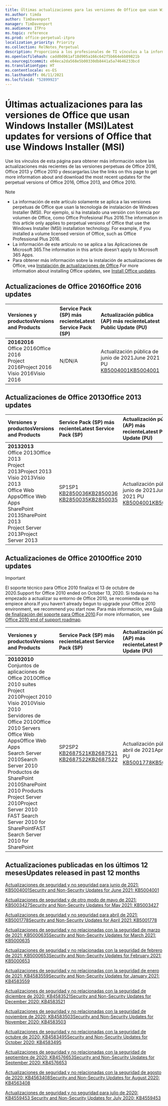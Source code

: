 ```yaml
---
title: Últimas actualizaciones para las versiones de Office que usan Windows Installer (MSI)
ms.author: timda
author: TimDavenport
manager: TimDavenport
ms.audience: ITPro
ms.topic: reference
ms.prod: office-perpetual-itpro
localization_priority: Priority
ms.collection: RelNotes_Perpetual
description: Proporciona a los profesionales de TI vínculos a la información de las últimas actualizaciones de las versiones perpetuas de Office 2016, Office 2013 y Office 2010.
ms.openlocfilehash: cadd0d061af18d905a166c642f5b664ebb09821b
ms.sourcegitcommit: e04eca2da568e5b00330db8441a5a74646233bcd
ms.translationtype: HT
ms.contentlocale: es-ES
ms.lasthandoff: 06/11/2021
ms.locfileid: "52899923"
---
```

# <a name="latest-updates-for-versions-of-office-that-use-windows-installer-msi"></a><span data-ttu-id="9b1b3-103">Últimas actualizaciones para las versiones de Office que usan Windows Installer (MSI)</span><span class="sxs-lookup"><span data-stu-id="9b1b3-103">Latest updates for versions of Office that use Windows Installer (MSI)</span></span>

<span data-ttu-id="9b1b3-104">Use los vínculos de esta página para obtener más información sobre las actualizaciones más recientes de las versiones perpetuas de Office 2016, Office 2013 y Office 2010 y descargarlas.</span><span class="sxs-lookup"><span data-stu-id="9b1b3-104">Use the links on this page to get more information about and download the most recent updates for the perpetual versions of Office 2016, Office 2013, and Office 2010.</span></span>
  
 
> [!NOTE]
> - <span data-ttu-id="9b1b3-p101">La información de este artículo solamente se aplica a las versiones perpetuas de Office que usan la tecnología de instalación de Windows Installer (MSI). Por ejemplo, si ha instalado una versión con licencia por volumen de Office, como Office Profesional Plus 2016.</span><span class="sxs-lookup"><span data-stu-id="9b1b3-p101">The information in this article only applies to perpetual versions of Office that use the Windows Installer (MSI) installation technology. For example, if you installed a volume licensed version of Office, such as Office Professional Plus 2016.</span></span>
> - <span data-ttu-id="9b1b3-107">La información de este artículo no se aplica a las Aplicaciones de Microsoft 365.</span><span class="sxs-lookup"><span data-stu-id="9b1b3-107">The information in this article doesn't apply to Microsoft 365 Apps.</span></span>
> - <span data-ttu-id="9b1b3-108">Para obtener más información sobre la instalación de actualizaciones de Office, vea [Instalación de actualizaciones de Office](https://support.office.com/article/2ab296f3-7f03-43a2-8e50-46de917611c5).</span><span class="sxs-lookup"><span data-stu-id="9b1b3-108">For more information about installing Office updates, see [Install Office updates](https://support.office.com/article/2ab296f3-7f03-43a2-8e50-46de917611c5).</span></span> 


## <a name="office-2016-updates"></a><span data-ttu-id="9b1b3-109">Actualizaciones de Office 2016</span><span class="sxs-lookup"><span data-stu-id="9b1b3-109">Office 2016 updates</span></span>

|<span data-ttu-id="9b1b3-110">**Versiones y productos**</span><span class="sxs-lookup"><span data-stu-id="9b1b3-110">**Versions and Products**</span></span>|<span data-ttu-id="9b1b3-111">**Service Pack (SP) más reciente**</span><span class="sxs-lookup"><span data-stu-id="9b1b3-111">**Latest Service Pack (SP)**</span></span>|<span data-ttu-id="9b1b3-112">**Actualización pública (AP) más reciente**</span><span class="sxs-lookup"><span data-stu-id="9b1b3-112">**Latest Public Update (PU)**</span></span>|
|:-----|:-----|:-----|
|<span data-ttu-id="9b1b3-113">**2016**</span><span class="sxs-lookup"><span data-stu-id="9b1b3-113">**2016**</span></span> <br/> <span data-ttu-id="9b1b3-114">Office 2016</span><span class="sxs-lookup"><span data-stu-id="9b1b3-114">Office 2016</span></span>  <br/> <span data-ttu-id="9b1b3-115">Project 2016</span><span class="sxs-lookup"><span data-stu-id="9b1b3-115">Project 2016</span></span>  <br/> <span data-ttu-id="9b1b3-116">Visio 2016</span><span class="sxs-lookup"><span data-stu-id="9b1b3-116">Visio 2016</span></span>  <br/> |<span data-ttu-id="9b1b3-117">N/D</span><span class="sxs-lookup"><span data-stu-id="9b1b3-117">N/A</span></span>  <br/> |<span data-ttu-id="9b1b3-118">Actualización pública de junio de 2021</span><span class="sxs-lookup"><span data-stu-id="9b1b3-118">June 2021 PU</span></span>  <br/> [<span data-ttu-id="9b1b3-119">KB5004001</span><span class="sxs-lookup"><span data-stu-id="9b1b3-119">KB5004001</span></span>](https://support.microsoft.com/help/5004001) <br/> |

## <a name="office-2013-updates"></a><span data-ttu-id="9b1b3-120">Actualizaciones de Office 2013</span><span class="sxs-lookup"><span data-stu-id="9b1b3-120">Office 2013 updates</span></span>

|<span data-ttu-id="9b1b3-121">**Versiones y productos**</span><span class="sxs-lookup"><span data-stu-id="9b1b3-121">**Versions and Products**</span></span>|<span data-ttu-id="9b1b3-122">**Service Pack (SP) más reciente**</span><span class="sxs-lookup"><span data-stu-id="9b1b3-122">**Latest Service Pack (SP)**</span></span>|<span data-ttu-id="9b1b3-123">**Actualización pública (AP) más reciente**</span><span class="sxs-lookup"><span data-stu-id="9b1b3-123">**Latest Public Update (PU)**</span></span>|
|:-----|:-----|:-----|
|<span data-ttu-id="9b1b3-124">**2013**</span><span class="sxs-lookup"><span data-stu-id="9b1b3-124">**2013**</span></span> <br/> <span data-ttu-id="9b1b3-125">Office 2013</span><span class="sxs-lookup"><span data-stu-id="9b1b3-125">Office 2013</span></span>  <br/> <span data-ttu-id="9b1b3-126">Project 2013</span><span class="sxs-lookup"><span data-stu-id="9b1b3-126">Project 2013</span></span>  <br/> <span data-ttu-id="9b1b3-127">Visio 2013</span><span class="sxs-lookup"><span data-stu-id="9b1b3-127">Visio 2013</span></span>  <br/> <span data-ttu-id="9b1b3-128">Office Web Apps</span><span class="sxs-lookup"><span data-stu-id="9b1b3-128">Office Web Apps</span></span>  <br/> <span data-ttu-id="9b1b3-129">SharePoint 2013</span><span class="sxs-lookup"><span data-stu-id="9b1b3-129">SharePoint 2013</span></span>  <br/> <span data-ttu-id="9b1b3-130">Project Server 2013</span><span class="sxs-lookup"><span data-stu-id="9b1b3-130">Project Server 2013</span></span>  <br/> |<span data-ttu-id="9b1b3-131">SP1</span><span class="sxs-lookup"><span data-stu-id="9b1b3-131">SP1</span></span> <br/> [<span data-ttu-id="9b1b3-132">KB2850036</span><span class="sxs-lookup"><span data-stu-id="9b1b3-132">KB2850036</span></span>](https://support.microsoft.com/kb/2850036) <br/>[<span data-ttu-id="9b1b3-133">KB2850035</span><span class="sxs-lookup"><span data-stu-id="9b1b3-133">KB2850035</span></span>](https://support.microsoft.com/kb/2850035) <br/> |<span data-ttu-id="9b1b3-134">Actualización pública de junio de 2021</span><span class="sxs-lookup"><span data-stu-id="9b1b3-134">June 2021 PU</span></span>  <br/> [<span data-ttu-id="9b1b3-135">KB5004001</span><span class="sxs-lookup"><span data-stu-id="9b1b3-135">KB5004001</span></span>](https://support.microsoft.com/help/5004001) <br/> |
   
## <a name="office-2010-updates"></a><span data-ttu-id="9b1b3-136">Actualizaciones de Office 2010</span><span class="sxs-lookup"><span data-stu-id="9b1b3-136">Office 2010 updates</span></span>
> [!IMPORTANT]
> <span data-ttu-id="9b1b3-137">El soporte técnico para Office 2010 finaliza el 13 de octubre de 2020.</span><span class="sxs-lookup"><span data-stu-id="9b1b3-137">Support for Office 2010 ended on October 13, 2020.</span></span> <span data-ttu-id="9b1b3-138">Si todavía no ha empezado a actualizar su entorno de Office 2010, se recomienda que empiece ahora.</span><span class="sxs-lookup"><span data-stu-id="9b1b3-138">If you haven't already begun to upgrade your Office 2010 environment, we recommend you start now.</span></span> <span data-ttu-id="9b1b3-139">Para más información, vea [Guía de finalización del soporte para Office 2010](/DeployOffice/office-2010-end-support-roadmap).</span><span class="sxs-lookup"><span data-stu-id="9b1b3-139">For more information, see [Office 2010 end of support roadmap](/DeployOffice/office-2010-end-support-roadmap).</span></span> 

|<span data-ttu-id="9b1b3-140">**Versiones y productos**</span><span class="sxs-lookup"><span data-stu-id="9b1b3-140">**Versions and Products**</span></span>|<span data-ttu-id="9b1b3-141">**Service Pack (SP) más reciente**</span><span class="sxs-lookup"><span data-stu-id="9b1b3-141">**Latest Service Pack (SP)**</span></span>|<span data-ttu-id="9b1b3-142">**Actualización pública (AP) más reciente**</span><span class="sxs-lookup"><span data-stu-id="9b1b3-142">**Latest Public Update (PU)**</span></span>|
|:-----|:-----|:-----|
|<span data-ttu-id="9b1b3-143">**2010**</span><span class="sxs-lookup"><span data-stu-id="9b1b3-143">**2010**</span></span> <br/> <span data-ttu-id="9b1b3-144">Conjuntos de aplicaciones de Office 2010</span><span class="sxs-lookup"><span data-stu-id="9b1b3-144">Office 2010 suites</span></span>  <br/> <span data-ttu-id="9b1b3-145">Project 2010</span><span class="sxs-lookup"><span data-stu-id="9b1b3-145">Project 2010</span></span>  <br/> <span data-ttu-id="9b1b3-146">Visio 2010</span><span class="sxs-lookup"><span data-stu-id="9b1b3-146">Visio 2010</span></span>  <br/> <span data-ttu-id="9b1b3-147">Servidores de Office 2010</span><span class="sxs-lookup"><span data-stu-id="9b1b3-147">Office 2010 Servers</span></span>  <br/> <span data-ttu-id="9b1b3-148">Office Web Apps</span><span class="sxs-lookup"><span data-stu-id="9b1b3-148">Office Web Apps</span></span>  <br/> <span data-ttu-id="9b1b3-149">Search Server 2010</span><span class="sxs-lookup"><span data-stu-id="9b1b3-149">Search Server 2010</span></span>  <br/> <span data-ttu-id="9b1b3-150">Productos de SharePoint 2010</span><span class="sxs-lookup"><span data-stu-id="9b1b3-150">SharePoint 2010 Products</span></span>  <br/> <span data-ttu-id="9b1b3-151">Project Server 2010</span><span class="sxs-lookup"><span data-stu-id="9b1b3-151">Project Server 2010</span></span>  <br/> <span data-ttu-id="9b1b3-152">FAST Search Server 2010 for SharePoint</span><span class="sxs-lookup"><span data-stu-id="9b1b3-152">FAST Search Server 2010 for SharePoint</span></span>  <br/> |<span data-ttu-id="9b1b3-153">SP2</span><span class="sxs-lookup"><span data-stu-id="9b1b3-153">SP2</span></span> <br/>[<span data-ttu-id="9b1b3-154">KB2687521</span><span class="sxs-lookup"><span data-stu-id="9b1b3-154">KB2687521</span></span>](https://support.microsoft.com/kb/2687521) <br/> [<span data-ttu-id="9b1b3-155">KB2687522</span><span class="sxs-lookup"><span data-stu-id="9b1b3-155">KB2687522</span></span>](https://support.microsoft.com/kb/2687522) <br/> |<span data-ttu-id="9b1b3-156">Actualización pública de abril de 2021</span><span class="sxs-lookup"><span data-stu-id="9b1b3-156">April 2021 PU</span></span>  <br/> [<span data-ttu-id="9b1b3-157">KB5001778</span><span class="sxs-lookup"><span data-stu-id="9b1b3-157">KB5001778</span></span>](https://support.microsoft.com/help/5001778) <br/> |
   

   
## <a name="updates-released-in-past-12-months"></a><span data-ttu-id="9b1b3-158">Actualizaciones publicadas en los últimos 12 meses</span><span class="sxs-lookup"><span data-stu-id="9b1b3-158">Updates released in past 12 months</span></span>

[<span data-ttu-id="9b1b3-159">Actualizaciones de seguridad y no seguridad para junio de 2021: KB5004001</span><span class="sxs-lookup"><span data-stu-id="9b1b3-159">Security and Non-Security Updates for June 2021: KB5004001</span></span>](https://support.microsoft.com/help/5004001)


[<span data-ttu-id="9b1b3-160">Actualizaciones de seguridad y de otro modo de mayo de 2021: KB5003427</span><span class="sxs-lookup"><span data-stu-id="9b1b3-160">Security and Non-Security Updates for May 2021: KB5003427</span></span>](https://support.microsoft.com/help/5003427)

[<span data-ttu-id="9b1b3-161"> Actualizaciones de seguridad y no seguridad para abril de 2021: KB5001778</span><span class="sxs-lookup"><span data-stu-id="9b1b3-161">Security and Non-Security Updates for April 2021: KB5001778</span></span>](https://support.microsoft.com/help/5001778)

[<span data-ttu-id="9b1b3-162">Actualizaciones de seguridad y no relacionadas con la seguridad de marzo de 2021: KB5000635</span><span class="sxs-lookup"><span data-stu-id="9b1b3-162">Security and Non-Security Updates for March 2021: KB5000635</span></span>](https://support.microsoft.com/help/5000635)

[<span data-ttu-id="9b1b3-163">Actualizaciones de seguridad y no relacionadas con la seguridad de febrero de 2021: KB5000653</span><span class="sxs-lookup"><span data-stu-id="9b1b3-163">Security and Non-Security Updates for February 2021: KB5000653</span></span>](https://support.microsoft.com/help/5000653)

[<span data-ttu-id="9b1b3-164">Actualizaciones de seguridad y no relacionadas con la seguridad de enero de 2021: KB4583559</span><span class="sxs-lookup"><span data-stu-id="9b1b3-164">Security and Non-Security Updates for January 2021: KB4583559</span></span>](https://support.microsoft.com/help/4583559)

[<span data-ttu-id="9b1b3-165">Actualizaciones de seguridad y no relacionadas con la seguridad de diciembre de 2020: KB4583521</span><span class="sxs-lookup"><span data-stu-id="9b1b3-165">Security and Non-Security Updates for December 2020: KB4583521</span></span>](https://support.microsoft.com/help/4583521)

[<span data-ttu-id="9b1b3-166">Actualizaciones de seguridad y no relacionadas con la seguridad de noviembre de 2020: KB4583503</span><span class="sxs-lookup"><span data-stu-id="9b1b3-166">Security and Non-Security Updates for November 2020: KB4583503</span></span>](https://support.microsoft.com/help/4583503)

[<span data-ttu-id="9b1b3-167">Actualizaciones de seguridad y no relacionadas con la seguridad de octubre de 2020: KB4583495</span><span class="sxs-lookup"><span data-stu-id="9b1b3-167">Security and Non-Security Updates for October 2020: KB4583495</span></span>](https://support.microsoft.com/help/4583495)

[<span data-ttu-id="9b1b3-168">Actualizaciones de seguridad y no relacionadas con la seguridad de septiembre de 2020: KB4576653</span><span class="sxs-lookup"><span data-stu-id="9b1b3-168">Security and Non-Security Updates for September 2020: KB4576653</span></span>](https://support.microsoft.com/help/4576653)

[<span data-ttu-id="9b1b3-169">Actualizaciones de seguridad y no relacionadas con la seguridad de agosto de 2020: KB4563408</span><span class="sxs-lookup"><span data-stu-id="9b1b3-169">Security and Non-Security Updates for August 2020: KB4563408</span></span>](https://support.microsoft.com/help/4563408)

[<span data-ttu-id="9b1b3-170"> Actualizaciones de seguridad y no seguridad para julio de 2020: KB4559453 </span><span class="sxs-lookup"><span data-stu-id="9b1b3-170">Security and Non-Security Updates for July 2020: KB4559453</span></span>](https://support.microsoft.com/help/4559453)








 




</br>

